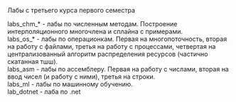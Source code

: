 Лабы с третьего курса первого семестра  

labs_chm_* - лабы по численным методам. Построение интерполяционного многочлена и сплайна с примерами.  
labs_os_* - лабы по операционкам. Первая на многопоточность, вторая на работу с файлами, третья на работу с процессами, четвертая на централизованный алгоритм распределения ресурсов (частично скатанная тшш).  
labs_asm - лабы по ассемблеру. Первая на работу с числами, вторая на ввод чисел (и работу с ними), третья на строки.  
labs_ml - лабы по машинному обучению.  
lab_dotnet - лаба по .net  
